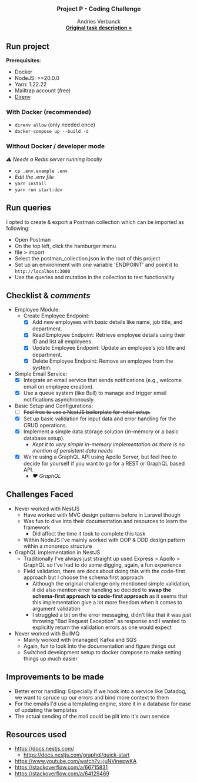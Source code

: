 <div align="center">
  <h3 align="center">Project P - Coding Challenge</h3>

  <p align="center">
    Andries Verbanck
    <br />
    <a href="https://github.com/the-project-b/backend-coding-challenge/tree/main"><strong>Original task description »</strong></a>
  </p>
</div>

## Run project

**Prerequisites**:

- Docker
- NodeJS: >=20.0.0
- Yarn: 1.22.22
- Mailtrap account (free)
- [Direnv](https://direnv.net/docs/installation.html)

### With Docker (recommended)

- `direnv allow` (only needed once)
- `docker-compose up --build -d`

### Without Docker / developer mode

*⚠️ Needs a Redis server running locally*

- `cp .env.example .env`
- *Edit the .env file*
- `yarn install`
- `yarn run start:dev`

## Run queries

I opted to create & export a Postman collection which can be imported as following:

- Open Postman
- On the top left, click the hamburger menu
- file > import
- Select the postman_collection.json in the root of this project
- Set up an environment with one variable 'ENDPOINT' and point it to `http://localhost:3000`
- Use the queries and mutation in the collection to test functionality

## Checklist & *comments*

- Employee Module:
  - Create Employee Endpoint:
    - [x] Add new employees with basic details like name, job title, and department.
    - [x] Read Employee Endpoint: Retrieve employee details using their ID and list all employees.
    - [x] Update Employee Endpoint: Update an employee's job title and department.
    - [x] Delete Employee Endpoint: Remove an employee from the system.

- Simple Email Service:
  - [x] Integrate an email service that sends notifications (e.g., welcome email on employee creation).
  - [x] Use a queue system (like Bull) to manage and trigger email notifications asynchronously.

- Basic Setup and Configurations:
  - [ ] ~~Feel free to use a NestJS boilerplate for initial setup.~~
  - [x] Set up basic validation for input data and error handling for the CRUD operations.
  - [x] Implement a simple data storage solution (in-memory or a basic database setup).
    - *Kept it to very simple in-memory implementation as there is no mention of persistent data needs*
  - [x] We're using a GraphQL API using Apollo Server, but feel free to decide for yourself if you want to go for a REST or GraphQL based API.
    - *❤️ GraphQL*

## Challenges Faced

- Never worked with NestJS
  - Have worked with MVC design patterns before in Laravel though
  - Was fun to dive into their documentation and resources to learn the framework
    - Did affect the time it took to complete this task
  - Within NodeJS I've mainly worked with OOP & DDD design pattern within a monorepo structure
- GraphQL implementation in NestJS
  - Traditionally I've always just straight up used Express > Apollo > GraphQL so I've had to do some digging, again, a fun experience
  - Field validation, there are docs about doing this with the code-first approach but I choose the schema first approach
    - Although the original challenge only mentioned simple validation, it did also mention error handling so decided to **swap the schema-first approach to code-first approach** as it seems that this implementation give a lot more freedom when it comes to argument validation
    - I struggled a bit on the error messaging, didn't like that it was just throwing "Bad Request Exception" as response and I wanted to explicitly return the validation errors as one would expect
- Never worked with BullMQ
  - Mainly worked with (managed) Kafka and SQS
  - Again, fun to look into the documentation and figure things out
  - Switched development setup to docker compose to make setting things up much easier

## Improvements to be made

- Better error handling: Especially if we hook into a service like Datadog, we want to spruce up our errors and bind more context to them
- For the emails I'd use a templating engine, store it in a database for ease of updating the templates
- The actual sending of the mail could be plit into it's own service

## Resources used

- https://docs.nestjs.com/
  - https://docs.nestjs.com/graphql/quick-start
- https://www.youtube.com/watch?v=juNVinepwKA
- https://stackoverflow.com/a/66715831
- https://stackoverflow.com/a/64129469